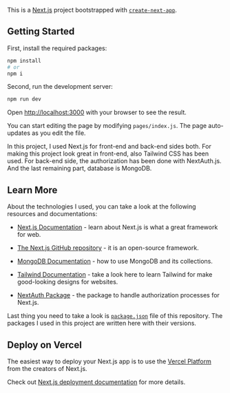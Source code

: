 This is a [Next.js](https://nextjs.org) project bootstrapped with [`create-next-app`](https://nextjs.org/docs/pages/api-reference/create-next-app).

## Getting Started
First, install the required packages:

```bash
npm install
# or
npm i
```
Second, run the development server:

```bash
npm run dev

```

Open [http://localhost:3000](http://localhost:3000) with your browser to see the result.

You can start editing the page by modifying `pages/index.js`. The page auto-updates as you edit the file.

In this project, I used Next.js for front-end and back-end sides both. For making this project look great in front-end, also Tailwind CSS has been used. 
For back-end side, the authorization has been done with NextAuth.js. And the last remaining part, database is MongoDB. 

## Learn More

About the technologies I used, you can take a look at the following resources and documentations:

- [Next.js Documentation](https://nextjs.org/docs) - learn about Next.js is what a great framework for web.
- [The Next.js GitHub repository](https://github.com/vercel/next.js) - it is an open-source framework.

- [MongoDB Documentation](https://www.mongodb.com/docs) - how to use MongoDB and its collections.

- [Tailwind Documentation](https://tailwindcss.com/docs/installation) - take a look here to learn Tailwind for make good-looking designs for websites.

- [NextAuth Package](https://next-auth.js.org) - the package to handle authorization processes for Next.js.

Last thing you need to take a look is [`package.json`](https://github.com/DrXendria/FoodHouse/blob/main/package.json) file of this repository. The packages I used in this project are written here with their versions.

## Deploy on Vercel

The easiest way to deploy your Next.js app is to use the [Vercel Platform](https://vercel.com/new?utm_medium=default-template&filter=next.js&utm_source=create-next-app&utm_campaign=create-next-app-readme) from the creators of Next.js.

Check out [Next.js deployment documentation](https://nextjs.org/docs/pages/building-your-application/deploying) for more details.
